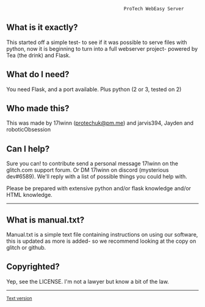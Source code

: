                                                ProTech WebEasy Server
                        
What is it exactly?
-------------------

This started off a simple test- to see if it was possible to serve files with python,
now it is beginning to turn into a full webserver project- powered by Tea (the drink)
and Flask.


What do I need?
--------------------

You need Flask, and a port available. Plus python (2 or 3, tested on 2)


Who made this?
--------------------

This was made by 17lwinn (protechuk@pm.me) and jarvis394, Jayden and roboticObsession


Can I help?
--------------------

Sure you can! to contribute send a personal message 17lwinn on the glitch.com support
forum. Or DM 17lwinn on discord (mysterious dev#6589). We'll reply with a list of
possible things you could help with.

Please be prepared with extensive python and/or flask knowledge and/or HTML knowledge.

--------------------


What is manual.txt?
----------------------

Manual.txt is a simple text file containing instructions on using our software, this
is updated as more is added- so we recommend looking at the copy on glitch or github.


Copyrighted?
-----------------------

Yep, see the LICENSE. I'm not a lawyer but know a bit of the law.

-------

<small>[Text version](https://github.com/17lwinn/webeasy-server/blob/master/README)</small>
